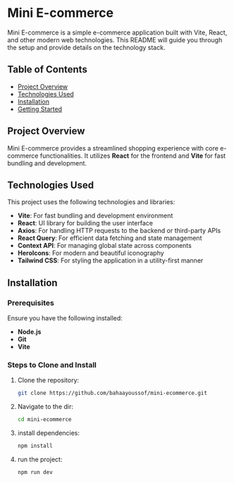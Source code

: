 # Mini E-commerce

Mini E-commerce is a simple e-commerce application built with Vite, React, and other modern web technologies. This README will guide you through the setup and provide details on the technology stack.

## Table of Contents

- [Project Overview](#project-overview)
- [Technologies Used](#technologies-used)
- [Installation](#installation)
- [Getting Started](#Steps_to_Clone_and_Install)

## Project Overview

Mini E-commerce provides a streamlined shopping experience with core e-commerce functionalities. It utilizes **React** for the frontend and **Vite** for fast bundling and development.

## Technologies Used

This project uses the following technologies and libraries:

- **Vite**: For fast bundling and development environment
- **React**: UI library for building the user interface
- **Axios**: For handling HTTP requests to the backend or third-party APIs
- **React Query**: For efficient data fetching and state management
- **Context API**: For managing global state across components
- **HeroIcons**: For modern and beautiful iconography
- **Tailwind CSS**: For styling the application in a utility-first manner

## Installation

### Prerequisites

Ensure you have the following installed:

- **Node.js**
- **Git**
- **Vite**

### Steps to Clone and Install

1. Clone the repository:
   ```bash
   git clone https://github.com/bahaayoussof/mini-ecommerce.git
   ```
2. Navigate to the dir:
   ```bash
   cd mini-ecommerce
   ```
3. install dependencies:
   ```bash
   npm install
   ```
4. run the project:
   ```bash
   npm run dev
   ```
